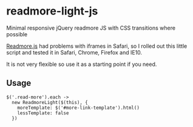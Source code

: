 # readmore-light-js
Minimal responsive jQuery readmore JS with CSS transitions where possible

[Readmore.js](https://github.com/jedfoster/Readmore.js) had problems with iframes in Safari, so I rolled out this little script and tested it in Safari, Chrome, Firefox and IE10.

It is not very flexible so use it as a starting point if you need.

## Usage

  ```
  $('.read-more').each ->
    new ReadmoreLight($(this), {
      moreTemplate: $('#more-link-template').html()
      lessTemplate: false
    })
  ```
  
  
